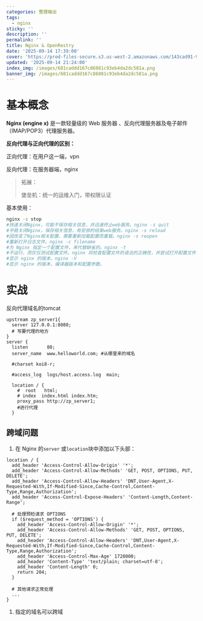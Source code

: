 ```yaml
---
categories: 整理输出
tags:
  - nginx
sticky: ''
description: ''
permalink: ''
title: Nginx & OpenRestry
date: '2025-09-14 17:39:00'
cover: 'https://prod-files-secure.s3.us-west-2.amazonaws.com/143cad91-961b-48b0-82dc-78fbb6eb5abe/b5169eb9-ccc9-44c2-9041-4163c757fcfc/90406427_p0.png?X-Amz-Algorithm=AWS4-HMAC-SHA256&X-Amz-Content-Sha256=UNSIGNED-PAYLOAD&X-Amz-Credential=ASIAZI2LB466XDVFXR2W%2F20250917%2Fus-west-2%2Fs3%2Faws4_request&X-Amz-Date=20250917T140046Z&X-Amz-Expires=3600&X-Amz-Security-Token=IQoJb3JpZ2luX2VjEC4aCXVzLXdlc3QtMiJGMEQCIH0n7%2BVm%2FAEkP7sb0MWttZ2rcg4%2B0bdIHRoz5owTC0y%2BAiBS%2Bzw9OxlMrcBaPI1JrvLjhnGkLTX%2FdP89uTUBdLxlOyqIBAin%2F%2F%2F%2F%2F%2F%2F%2F%2F%2F8BEAAaDDYzNzQyMzE4MzgwNSIMfMGGF5uxG7VWNfAfKtwD6bL3Gr7tFnAbKDI1RZH3nJn8Im3wGytmuUaQ7oZl7PN37YY1zv5dMMbAIx2krr0CrShjfBzQrEfT%2Fh2dSkptSM63rrR9iGOIBr3hly8Vcw0KTCE1v%2BQpEaXwDX1GI0oZ3G7b1W%2F8fp1xlNGKNIusklhQ2kPJf2xCpum9C5AA9zjjD4lRtM7EwKVSSFYWBZdP%2FUI8HmbWlK8t1XtPghoYUzBa3%2FhqkmgbvfRE9v55PgOVH0jLUGvHv6hVLJw7%2FQgCK47LG0HPA1CbvsEqxSWQ3Pk%2F1xLGm9MfP%2FwWouO0M7zZiK2YRlkfbRZ0bYjTG%2FpuuJ5ehuuj0QJUd%2FsDEkTH2nNTi%2ByYfnamGJVxVW4PdOHN5G%2BkRHQQnIXlkt8ouijk7vugXdmwbFTs8RSBPYGC85046XU0bdjk24Y%2BrNjYETIDDec%2FLa5C3uhxHYQZoRh76YdoE4SQUciJnN1MENBBLx%2Fa%2Bxlbra4uMXVowpcZpn%2Fz40dFLN3hz0T31oi2g9r%2Be9xNWAY9h8mR9CefR59QKeAWdUD0ReeLvLUMwVVEcdNhJWL%2FkqGzU9NuHFkKlz5N0ZGpxb6topslMJradC426t2FzNVedXagGCc9QJ4QkapU1ssc%2BoT3r%2FRdZAgwj%2FiqxgY6pgE1w8XyPuaQIByhhWcxG%2B7unnMi6%2Fn%2FvmhKclOO%2BXLaWsbQ1qZJ%2FMdcdC%2FYw4zpMRVPoiia9BqOTEbeByJUQtHRYb4%2B%2BX4ZOmwnpnyGKX7A1uR562%2Fte8eBeZjs4SKcFi6lgpgyfoENrj6O%2BplVslwTuaW%2FLOLVsJLBVWDqk5ofDgTbMjnxOqU%2FDz1%2B3nNVutOVuvTh8nceipgSsmGbkfrEm4yz4Sw1&X-Amz-Signature=9ec977c377512288416d65d7c6592770e9da45bd7d2c4fe3b1e6f3d0eee52cf9&X-Amz-SignedHeaders=host&x-amz-checksum-mode=ENABLED&x-id=GetObject'
updated: '2025-09-14 21:24:00'
index_img: /images/681caddd167c86081c93eb4da2dc581a.png
banner_img: /images/681caddd167c86081c93eb4da2dc581a.png
---
```


# 基本概念


**Nginx (engine x)** 是一款轻量级的 Web 服务器 、反向代理服务器及电子邮件（IMAP/POP3）代理服务器。


**反向代理与正向代理的区别：**


正向代理：在用户这一端，vpn


反向代理：在服务器端，nginx

> 拓展：
>
> 堡垒机：统一的运维入门，带权限认证
>
>

基本使用：


```bash
nginx -s stop
#快速关闭Nginx，可能不保存相关信息，并迅速终止web服务。nginx -s quit
#平稳关闭Nginx，保存相关信息，有安排的结束web服务。nginx -s reload
#因改变了Nginx相关配置，需要重新加载配置而重载。nginx -s reopen
#重新打开日志文件。nginx -c filename
#为 Nginx 指定一个配置文件，来代替缺省的。nginx -t
#不运行，而仅仅测试配置文件。nginx 将检查配置文件的语法的正确性，并尝试打开配置文件中所引用到的文件。nginx -v
#显示 nginx 的版本。nginx -V
#显示 nginx 的版本，编译器版本和配置参数。
```


# 实战


反向代理域名的tomcat


```plain text
upstream zp_server1{
  server 127.0.0.1:8080;
  # 写要代理的地方
}
server {
  listen       80;
  server_name  www.helloworld.com; #从哪里来的域名

  #charset koi8-r;

  #access_log  logs/host.access.log  main;

  location / {
    #  root   html;
    # index  index.html index.htm;
    proxy_pass http://zp_server1;
    #进行代理
  }
```


## 跨域问题

1. 在 Nginx 的`server` 或`location`块中添加以下头部：

```plain text
location / {
  add_header 'Access-Control-Allow-Origin' '*';
  add_header 'Access-Control-Allow-Methods' 'GET, POST, OPTIONS, PUT, DELETE';
  add_header 'Access-Control-Allow-Headers' 'DNT,User-Agent,X-Requested-With,If-Modified-Since,Cache-Control,Content-Type,Range,Authorization';
  add_header 'Access-Control-Expose-Headers' 'Content-Length,Content-Range';

  # 处理预检请求 OPTIONS
  if ($request_method = 'OPTIONS') {
    add_header 'Access-Control-Allow-Origin' '*';
    add_header 'Access-Control-Allow-Methods' 'GET, POST, OPTIONS, PUT, DELETE';
    add_header 'Access-Control-Allow-Headers' 'DNT,User-Agent,X-Requested-With,If-Modified-Since,Cache-Control,Content-Type,Range,Authorization';
    add_header 'Access-Control-Max-Age' 1728000;
    add_header 'Content-Type' 'text/plain; charset=utf-8';
    add_header 'Content-Length' 0;
    return 204;
  }

  # 其他请求正常处理
  ...
}
```

1. 指定的域名可以跨域
